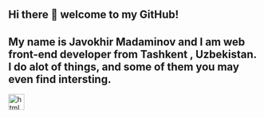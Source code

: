## Hi there 👋  welcome to my GitHub!

My name is Javokhir Madaminov and I am web front-end developer from Tashkent , Uzbekistan. I do alot of things, and some of them  you may even find intersting.
---


<!--
**EAGLEMadaminov/EAGLEMadaminov** is a ✨ _special_ ✨ repository because its `README.md` (this file) appears on your GitHub profile.

Here are some ideas to get you started:

- 🔭 I’m currently working on ...
- 🌱 I’m currently learning ...
- 👯 I’m looking to collaborate on ...
- 🤔 I’m looking for help with ...
- 💬 Ask me about ...
- 📫 How to reach me: ...
- 😄 Pronouns: ...
- ⚡ Fun fact: ...
-->

<img widtg="32" height="32"  src="https://cdn-icons-png.flaticon.com/512/5968/5968267.png" alt="html image"/>
